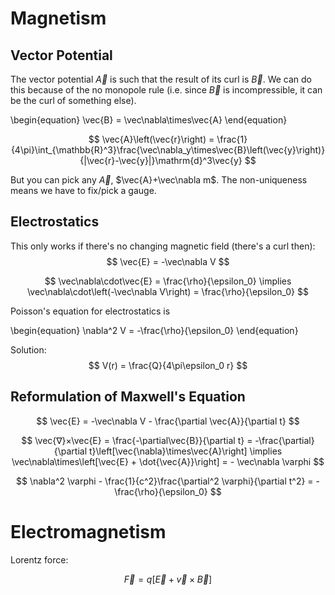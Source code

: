 # Magnetism

## Vector Potential

The vector potential $\vec{A}$ is such that the result of its curl is $\vec{B}$. We can do this because of the no monopole rule (i.e. since $\vec{B}$ is incompressible, it can be the curl of something else).

\begin{equation}
\vec{B} = \vec\nabla\times\vec{A}
\end{equation}

$$
\vec{A}\left(\vec{r}\right) = \frac{1}{4\pi}\int_{\mathbb{R}^3}\frac{\vec\nabla_y\times\vec{B}\left(\vec{y}\right)}{|\vec{r}-\vec{y}|}\mathrm{d}^3\vec{y}
$$

But you can pick any $\vec{A}$, $\vec{A}+\vec\nabla m$. The non-uniqueness means we have to fix/pick a gauge.

## Electrostatics

This only works if there's no changing magnetic field (there's a curl then):
$$
\vec{E} = -\vec\nabla V
$$


$$
\vec\nabla\cdot\vec{E} = \frac{\rho}{\epsilon_0} \implies \vec\nabla\cdot\left(-\vec\nabla V\right) = \frac{\rho}{\epsilon_0}
$$

Poisson's equation for electrostatics is 

\begin{equation}
\nabla^2 V = -\frac{\rho}{\epsilon_0}
\end{equation}

Solution:
$$
V(r) = \frac{Q}{4\pi\epsilon_0 r}
$$

## Reformulation of Maxwell's Equation

$$
\vec{E} = -\vec\nabla V - \frac{\partial \vec{A}}{\partial t}
$$

$$
\vec{∇}×\vec{E} = \frac{-\partial\vec{B}}{\partial t} = -\frac{\partial}{\partial t}\left[\vec{\nabla}\times\vec{A}\right] \implies \vec\nabla\times\left[\vec{E} + \dot{\vec{A}}\right] = - \vec\nabla \varphi
$$

$$
\nabla^2 \varphi - \frac{1}{c^2}\frac{\partial^2 \varphi}{\partial t^2} = -\frac{\rho}{\epsilon_0}
$$

# Electromagnetism

Lorentz force:

$$
\vec{F} = q\left[\vec{E} + \vec{v}\times\vec{B}\right]
$$